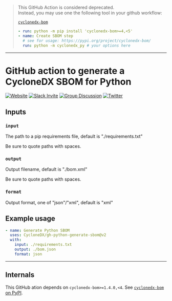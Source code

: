 >
> This GitHub Action is considered deprecated.  
> Instead, you may use one the following tool in your github workflow:
>
>  [`cyclonedx-bom`](https://pypi.org/project/cyclonedx-bom/)
>   ```yaml
>   - run: python -m pip install 'cyclonedx-bom>=4,<5'
>   - name: Create SBOM step
>     # see for usage: https://pypi.org/project/cyclonedx-bom/
>     run: python -m cyclonedx_py # your options here
>   ```
> 

----

# GitHub action to generate a CycloneDX SBOM for Python

[![Website](https://img.shields.io/badge/https://-cyclonedx.org-blue.svg)](https://cyclonedx.org/)
[![Slack Invite](https://img.shields.io/badge/Slack-Join-blue?logo=slack&labelColor=393939)](https://cyclonedx.org/slack/invite)
[![Group Discussion](https://img.shields.io/badge/discussion-groups.io-blue.svg)](https://groups.io/g/CycloneDX)
[![Twitter](https://img.shields.io/twitter/url/http/shields.io.svg?style=social&label=Follow)](https://twitter.com/CycloneDX_Spec)


## Inputs

### `input`

The path to a pip requirements file, default is "./requirements.txt"

Be sure to quote paths with spaces.

### `output`

Output filename, default is "./bom.xml"

Be sure to quote paths with spaces.

### `format`

Output format, one of "json"/"xml", default is "xml"

## Example usage

```yaml
- name: Generate Python SBOM
  uses: CycloneDX/gh-python-generate-sbom@v2
  with:
    input: ./requirements.txt
    output: ./bom.json
    format: json
```

----

## Internals

This GitHub ation depends on `cyclonedx-bom>=1.4.0,<4`. 
See [`cyclonedx-bom` on PyPI](https://pypi.org/project/cyclonedx-bom/).
